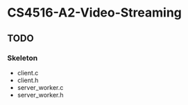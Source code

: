# CS4516-A2-Video-Streaming

## TODO

### Skeleton
- client.c
- client.h
- server_worker.c
- server_worker.h

### 